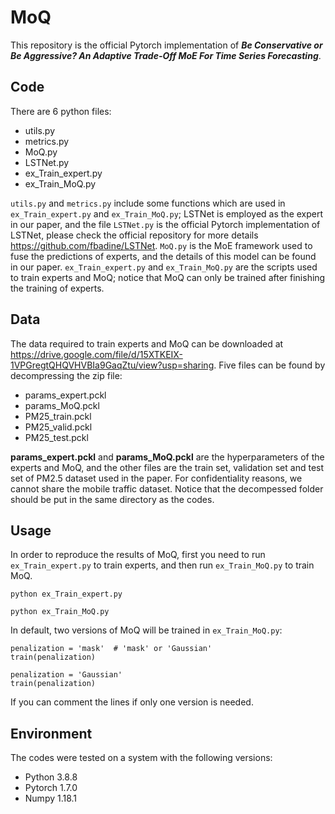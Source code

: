 # MoQ
This repository is the official Pytorch implementation of **_Be Conservative or Be Aggressive? An Adaptive Trade-Off MoE For Time Series Forecasting_**. 

## Code
There are 6 python files:
- utils.py
- metrics.py
- MoQ.py
- LSTNet.py
- ex_Train_expert.py
- ex_Train_MoQ.py

`utils.py` and `metrics.py` include some functions which are used in `ex_Train_expert.py` and `ex_Train_MoQ.py`; LSTNet is employed as the expert in our paper, and the file `LSTNet.py` is the official Pytorch implementation of LSTNet, please check the official repository for more details https://github.com/fbadine/LSTNet. `MoQ.py` is the MoE framework used to fuse the predictions of experts, and the details of this model can be found in our paper. `ex_Train_expert.py` and `ex_Train_MoQ.py` are the scripts used to train experts and MoQ; notice that MoQ can only be trained after finishing the training of experts.


## Data
The data required to train experts and MoQ can be downloaded at https://drive.google.com/file/d/15XTKEIX-1VPGregtQHQVHVBIa9GaqZtu/view?usp=sharing. Five files can be found by decompressing the zip file: 
- params_expert.pckl
- params_MoQ.pckl
- PM25_train.pckl
- PM25_valid.pckl
- PM25_test.pckl

**params_expert.pckl** and **params_MoQ.pckl** are the hyperparameters of the experts and MoQ, and the other files are the train set, validation set and test set of PM2.5 dataset used in the paper. For confidentiality reasons, we cannot share the mobile traffic dataset. Notice that the decompessed folder should be put in the same directory as the codes.


## Usage
In order to reproduce the results of MoQ, first you need to run `ex_Train_expert.py` to train experts, and then run `ex_Train_MoQ.py` to train MoQ.

```shell
python ex_Train_expert.py
```

```shell
python ex_Train_MoQ.py
```

In default, two versions of MoQ will be trained in `ex_Train_MoQ.py`:

```shell
penalization = 'mask'  # 'mask' or 'Gaussian'
train(penalization)

penalization = 'Gaussian' 
train(penalization)
```

If you can comment the lines if only one version is needed.


## Environment
The codes were tested on a system with the following versions:
- Python 3.8.8
- Pytorch 1.7.0
- Numpy 1.18.1





